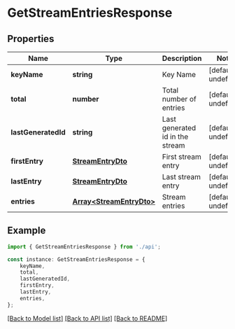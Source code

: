 # GetStreamEntriesResponse


## Properties

Name | Type | Description | Notes
------------ | ------------- | ------------- | -------------
**keyName** | **string** | Key Name | [default to undefined]
**total** | **number** | Total number of entries | [default to undefined]
**lastGeneratedId** | **string** | Last generated id in the stream | [default to undefined]
**firstEntry** | [**StreamEntryDto**](StreamEntryDto.md) | First stream entry | [default to undefined]
**lastEntry** | [**StreamEntryDto**](StreamEntryDto.md) | Last stream entry | [default to undefined]
**entries** | [**Array&lt;StreamEntryDto&gt;**](StreamEntryDto.md) | Stream entries | [default to undefined]

## Example

```typescript
import { GetStreamEntriesResponse } from './api';

const instance: GetStreamEntriesResponse = {
    keyName,
    total,
    lastGeneratedId,
    firstEntry,
    lastEntry,
    entries,
};
```

[[Back to Model list]](../README.md#documentation-for-models) [[Back to API list]](../README.md#documentation-for-api-endpoints) [[Back to README]](../README.md)
